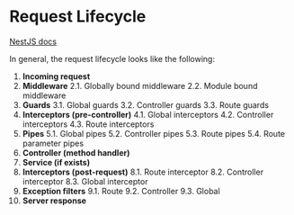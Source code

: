 # Request Lifecycle

[NestJS docs](https://docs.nestjs.com/faq/request-lifecycle)

In general, the request lifecycle looks like the following:

1. **Incoming request**
2. **Middleware**
   2.1. Globally bound middleware
   2.2. Module bound middleware
3. **Guards**
   3.1. Global guards
   3.2. Controller guards
   3.3. Route guards
4. **Interceptors (pre-controller)**
   4.1. Global interceptors
   4.2. Controller interceptors
   4.3. Route interceptors
5. **Pipes**
   5.1. Global pipes
   5.2. Controller pipes
   5.3. Route pipes
   5.4. Route parameter pipes
6. **Controller (method handler)**
7. **Service (if exists)**
8. **Interceptors (post-request)**
   8.1. Route interceptor
   8.2. Controller interceptor
   8.3. Global interceptor
9. **Exception filters**
   9.1. Route
   9.2. Controller
   9.3. Global
10. **Server response**
